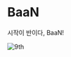 # BaaN
시작이 반이다, BaaN! 

![9th](https://likelion-badge.herokuapp.com/api/likelion_shield_badge?generation=9)
